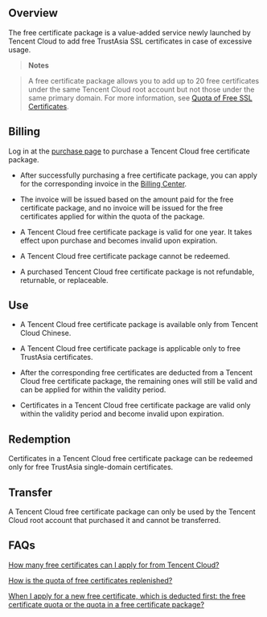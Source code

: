 ## Overview

The free certificate package is a value-added service newly launched by Tencent Cloud to add free TrustAsia SSL certificates in case of excessive usage.

> **Notes**
> 

> A free certificate package allows you to add up to 20 free certificates under the same Tencent Cloud root account but not those under the same primary domain. For more information, see [Quota of Free SSL Certificates](https://intl.cloud.tencent.com/document/product/1007/51464).
> 


## Billing

Log in at the [purchase page](https://intl.cloud.tencent.com/pricing/ssl) to purchase a Tencent Cloud free certificate package.
- After successfully purchasing a free certificate package, you can apply for the corresponding invoice in the [Billing Center](https://console.cloud.tencent.com/expense/invoice).

- The invoice will be issued based on the amount paid for the free certificate package, and no invoice will be issued for the free certificates applied for within the quota of the package.

- A Tencent Cloud free certificate package is valid for one year. It takes effect upon purchase and becomes invalid upon expiration.

- A Tencent Cloud free certificate package cannot be redeemed.

- A purchased Tencent Cloud free certificate package is not refundable, returnable, or replaceable.


## Use
- A Tencent Cloud free certificate package is available only from Tencent Cloud Chinese.

- A Tencent Cloud free certificate package is applicable only to free TrustAsia certificates.

- After the corresponding free certificates are deducted from a Tencent Cloud free certificate package, the remaining ones will still be valid and can be applied for within the validity period.

- Certificates in a Tencent Cloud free certificate package are valid only within the validity period and become invalid upon expiration.




## Redemption

Certificates in a Tencent Cloud free certificate package can be redeemed only for free TrustAsia single-domain certificates.

## Transfer

A Tencent Cloud free certificate package can only be used by the Tencent Cloud root account that purchased it and cannot be transferred.

## FAQs

[How many free certificates can I apply for from Tencent Cloud?](https://intl.cloud.tencent.com/document/product/1007/51464)

[How is the quota of free certificates replenished?](https://intl.cloud.tencent.com/document/product/1007/51464)

[When I apply for a new free certificate, which is deducted first: the free certificate quota or the quota in a free certificate package?](https://intl.cloud.tencent.com/document/product/1007/51464)